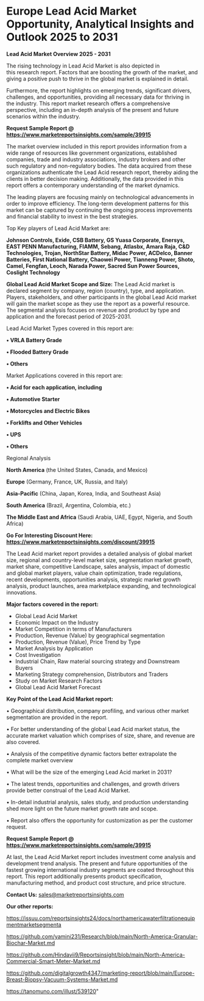 # Europe Lead Acid Market Opportunity, Analytical Insights and Outlook 2025 to 2031

<Strong> Lead Acid Market Overview 2025 - 2031</strong>

The rising technology in Lead Acid Market is also depicted in this research report. Factors that are boosting the growth of the market, and giving a positive push to thrive in the global market is explained in detail.

Furthermore, the report highlights on emerging trends, significant drivers, challenges, and opportunities, providing all necessary data for thriving in the industry. This report market research offers a comprehensive perspective, including an in-depth analysis of the present and future scenarios within the industry.

<strong>Request Sample Report @ <a href=https://www.marketreportsinsights.com/sample/39915>https://www.marketreportsinsights.com/sample/39915</a></strong>

The market overview included in this report provides information from a wide range of resources like government organizations, established companies, trade and industry associations, industry brokers and other such regulatory and non-regulatory bodies. The data acquired from these organizations authenticate the Lead Acid research report, thereby aiding the clients in better decision making. Additionally, the data provided in this report offers a contemporary understanding of the market dynamics.

The leading players are focusing mainly on technological advancements in order to improve efficiency. The long-term development patterns for this market can be captured by continuing the ongoing process improvements and financial stability to invest in the best strategies.

Top Key players of Lead Acid Market are:

<strong>Johnson Controls, Exide, CSB Battery, GS Yuasa Corporate, Enersys, EAST PENN Manufacturing, FIAMM, Sebang, Atlasbx, Amara Raja, C&D Technologies, Trojan, NorthStar Battery, Midac Power, ACDelco, Banner Batteries, First National Battery, Chaowei Power, Tianneng Power, Shoto, Camel, Fengfan, Leoch, Narada Power, Sacred Sun Power Sources, Coslight Technology</strong>

<strong><b>Global Lead Acid Market Scope and Size:</b></strong>
The Lead Acid market is declared segment by company, region (country), type, and application. Players, stakeholders, and other participants in the global Lead Acid market will gain the market scope as they use the report as a powerful resource. The segmental analysis focuses on revenue and product by type and application and the forecast period of 2025-2031.

Lead Acid Market Types covered in this report are:

<strong>•  VRLA Battery Grade

•  Flooded Battery Grade

•  Others</strong>

Market Applications covered in this report are:

<strong>•  Acid for each application, including

•  Automotive Starter

•  Motorcycles and Electric Bikes

•  Forklifts and Other Vehicles

•  UPS

•  Others</strong> 

Regional Analysis

<strong>North America</strong> (the United States, Canada, and Mexico)

<strong>Europe</strong> (Germany, France, UK, Russia, and Italy)

<strong>Asia-Pacific</strong> (China, Japan, Korea, India, and Southeast Asia)

<strong>South America</strong> (Brazil, Argentina, Colombia, etc.)

<strong>The Middle East and Africa</strong> (Saudi Arabia, UAE, Egypt, Nigeria, and South Africa)

<strong>Go For Interesting Discount Here: <a href=https://www.marketreportsinsights.com/discount/39915>https://www.marketreportsinsights.com/discount/39915</a></strong>

The Lead Acid market report provides a detailed analysis of global market size, regional and country-level market size, segmentation market growth, market share, competitive Landscape, sales analysis, impact of domestic and global market players, value chain optimization, trade regulations, recent developments, opportunities analysis, strategic market growth analysis, product launches, area marketplace expanding, and technological innovations.

<strong><b>Major factors covered in the report:</b></strong>
<ul>
  <li>Global Lead Acid Market </li>
  <li>Economic Impact on the Industry</li>
  <li>Market Competition in terms of Manufacturers</li>
  <li>Production, Revenue (Value) by geographical segmentation</li>
  <li>Production, Revenue (Value), Price Trend by Type</li>
  <li>Market Analysis by Application</li>
  <li>Cost Investigation</li>
  <li>Industrial Chain, Raw material sourcing strategy and Downstream Buyers</li>
  <li>Marketing Strategy comprehension, Distributors and Traders</li>
  <li>Study on Market Research Factors</li>
  <li>Global Lead Acid Market Forecast</li>
</ul>

<strong><b>Key Point of the Lead Acid Market report:</b></strong>

• Geographical distribution, company profiling, and various other market segmentation are provided in the report.

• For better understanding of the global Lead Acid market status, the accurate market valuation which comprises of size, share, and revenue are also covered.

• Analysis of the competitive dynamic factors better extrapolate the complete market overview

• What will be the size of the emerging Lead Acid market in 2031?

• The latest trends, opportunities and challenges, and growth drivers provide better construal of the Lead Acid Market.

• In-detail industrial analysis, sales study, and production understanding shed more light on the future market growth rate and scope.

• Report also offers the opportunity for customization as per the customer request.

<strong>Request Sample Report @ <a href=https://www.marketreportsinsights.com/sample/39915>https://www.marketreportsinsights.com/sample/39915</a></strong>

At last, the Lead Acid Market report includes investment come analysis and development trend analysis. The present and future opportunities of the fastest growing international industry segments are coated throughout this report. This report additionally presents product specification, manufacturing method, and product cost structure, and price structure.

<strong>Contact Us:</strong>
sales@marketreportsinsights.com

<strong>Our other reports:</strong>

<a href=https://issuu.com/reportsinsights24/docs/northamericawaterfiltrationequipmentmarketsegmenta>https://issuu.com/reportsinsights24/docs/northamericawaterfiltrationequipmentmarketsegmenta</a>

<a href=https://github.com/yamini231/Research/blob/main/North-America-Granular-Biochar-Market.md>https://github.com/yamini231/Research/blob/main/North-America-Granular-Biochar-Market.md</a>

<a href=https://github.com/Hindavii9/Reportsinsight/blob/main/North-America-Commercial-Smart-Meter-Market.md>https://github.com/Hindavii9/Reportsinsight/blob/main/North-America-Commercial-Smart-Meter-Market.md</a>

<a href=https://github.com/digitalgrowth4347/marketing-report/blob/main/Europe-Breast-Biopsy-Vacuum-Systems-Market.md>https://github.com/digitalgrowth4347/marketing-report/blob/main/Europe-Breast-Biopsy-Vacuum-Systems-Market.md</a>

<a href=https://tanomuno.com/illust/539120>https://tanomuno.com/illust/539120</a>"
